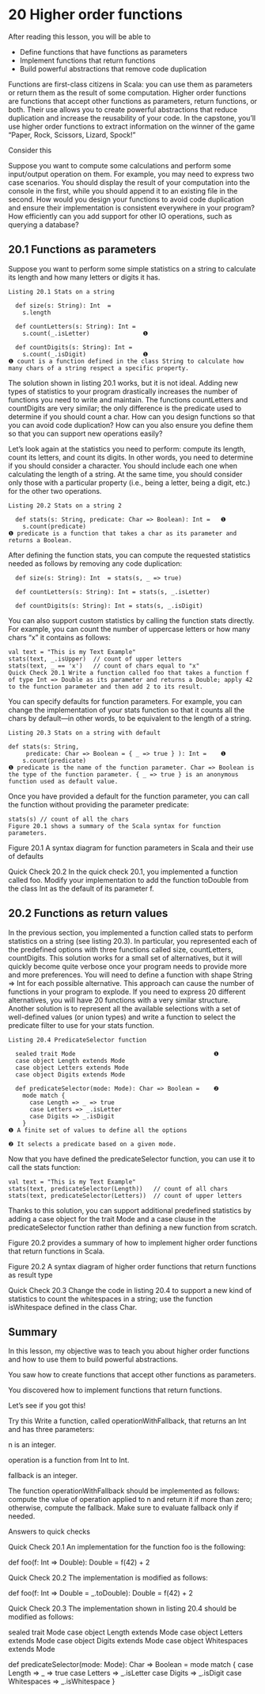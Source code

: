 # 20 Higher order functions
After reading this lesson, you will be able to

* Define functions that have functions as parameters
* Implement functions that return functions
* Build powerful abstractions that remove code duplication

Functions are first-class citizens in Scala: you can use them as parameters or return them as the result of some computation. Higher order functions are functions that accept other functions as parameters, return functions, or both. Their use allows you to create powerful abstractions that reduce duplication and increase the reusability of your code. In the capstone, you’ll use higher order functions to extract information on the winner of the game “Paper, Rock, Scissors, Lizard, Spock!”

Consider this

Suppose you want to compute some calculations and perform some input/output operation on them. For example, you may need to express two case scenarios. You should display the result of your computation into the console in the first, while you should append it to an existing file in the second. How would you design your functions to avoid code duplication and ensure their implementation is consistent everywhere in your program? How efficiently can you add support for other IO operations, such as querying a database?

## 20.1 Functions as parameters
Suppose you want to perform some simple statistics on a string to calculate its length and how many letters or digits it has.
```
Listing 20.1 Stats on a string

  def size(s: String): Int  = 
    s.length
 
  def countLetters(s: String): Int = 
    s.count(_.isLetter)               ❶
 
  def countDigits(s: String): Int = 
    s.count(_.isDigit)                ❶
❶ count is a function defined in the class String to calculate how many chars of a string respect a specific property.
```
The solution shown in listing 20.1 works, but it is not ideal. Adding new types of statistics to your program drastically increases the number of functions you need to write and maintain. The functions countLetters and countDigits are very similar; the only difference is the predicate used to determine if you should count a char. How can you design functions so that you can avoid code duplication? How can you also ensure you define them so that you can support new operations easily?

Let’s look again at the statistics you need to perform: compute its length, count its letters, and count its digits. In other words, you need to determine if you should consider a character. You should include each one when calculating the length of a string. At the same time, you should consider only those with a particular property (i.e., being a letter, being a digit, etc.) for the other two operations.
```
Listing 20.2 Stats on a string 2

  def stats(s: String, predicate: Char => Boolean): Int =   ❶
    s.count(predicate)
❶ predicate is a function that takes a char as its parameter and returns a Boolean.
```
After defining the function stats, you can compute the requested statistics needed as follows by removing any code duplication:
```
  def size(s: String): Int  = stats(s, _ => true)
 
  def countLetters(s: String): Int = stats(s, _.isLetter)
 
  def countDigits(s: String): Int = stats(s, _.isDigit)
```
You can also support custom statistics by calling the function stats directly. For example, you can count the number of uppercase letters or how many chars “x” it contains as follows:
```
val text = "This is my Text Example"
stats(text, _.isUpper)  // count of upper letters
stats(text, _ == 'x')   // count of chars equal to "x"
Quick Check 20.1 Write a function called foo that takes a function f of type Int => Double as its parameter and returns a Double; apply 42 to the function parameter and then add 2 to its result.
```
You can specify defaults for function parameters. For example, you can change the implementation of your stats function so that it counts all the chars by default—in other words, to be equivalent to the length of a string.
```
Listing 20.3 Stats on a string with default

def stats(s: String, 
     predicate: Char => Boolean = { _ => true } ): Int =    ❶
    s.count(predicate)
❶ predicate is the name of the function parameter. Char => Boolean is the type of the function parameter. { _ => true } is an anonymous function used as default value.
```
Once you have provided a default for the function parameter, you can call the function without providing the parameter predicate:
```
stats(s) // count of all the chars
Figure 20.1 shows a summary of the Scala syntax for function parameters.

```

Figure 20.1 A syntax diagram for function parameters in Scala and their use of defaults

Quick Check 20.2 In the quick check 20.1, you implemented a function called foo. Modify your implementation to add the function toDouble from the class Int as the default of its parameter f.

## 20.2 Functions as return values
In the previous section, you implemented a function called stats to perform statistics on a string (see listing 20.3). In particular, you represented each of the predefined options with three functions called size, countLetters, countDigits. This solution works for a small set of alternatives, but it will quickly become quite verbose once your program needs to provide more and more preferences. You will need to define a function with shape String => Int for each possible alternative. This approach can cause the number of functions in your program to explode. If you need to express 20 different alternatives, you will have 20 functions with a very similar structure. Another solution is to represent all the available selections with a set of well-defined values (or union types) and write a function to select the predicate filter to use for your stats function.
```
Listing 20.4 PredicateSelector function

  sealed trait Mode                                       ❶
  case object Length extends Mode
  case object Letters extends Mode
  case object Digits extends Mode
 
  def predicateSelector(mode: Mode): Char => Boolean =    ❷
    mode match {
      case Length => _ => true
      case Letters => _.isLetter 
      case Digits => _.isDigit
    }
❶ A finite set of values to define all the options

❷ It selects a predicate based on a given mode.
```
Now that you have defined the predicateSelector function, you can use it to call the stats function:
```
val text = "This is my Text Example"
stats(text, predicateSelector(Length))   // count of all chars
stats(text, predicateSelector(Letters))  // count of upper letters
```
Thanks to this solution, you can support additional predefined statistics by adding a case object for the trait Mode and a case clause in the predicateSelector function rather than defining a new function from scratch.

Figure 20.2 provides a summary of how to implement higher order functions that return functions in Scala.



Figure 20.2 A syntax diagram of higher order functions that return functions as result type

Quick Check 20.3 Change the code in listing 20.4 to support a new kind of statistics to count the whitespaces in a string; use the function isWhitespace defined in the class Char.

## Summary
In this lesson, my objective was to teach you about higher order functions and how to use them to build powerful abstractions.

You saw how to create functions that accept other functions as parameters.

You discovered how to implement functions that return functions.

Let’s see if you got this!

Try this Write a function, called operationWithFallback, that returns an Int and has three parameters:

n is an integer.

operation is a function from Int to Int.

fallback is an integer.

The function operationWithFallback should be implemented as follows: compute the value of operation applied to n and return it if more than zero; otherwise, compute the fallback. Make sure to evaluate fallback only if needed.

 Answers to quick checks
  

Quick Check 20.1 An implementation for the function foo is the following:

def foo(f: Int => Double): Double = f(42) + 2
  

Quick Check 20.2 The implementation is modified as follows:

def foo(f: Int => Double = _.toDouble): Double = f(42) + 2
  

Quick Check 20.3 The implementation shown in listing 20.4 should be modified as follows:

  sealed trait Mode 
  case object Length extends Mode
  case object Letters extends Mode
  case object Digits extends Mode
  case object Whitespaces extends Mode
 
 
  def predicateSelector(mode: Mode): Char => Boolean = 
      mode match {
          case Length => _ => true
          case Letters => _.isLetter 
          case Digits => _.isDigit
          case Whitespaces => _.isWhitespace
      }

